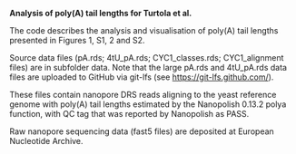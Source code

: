 **Analysis of poly(A) tail lengths for Turtola et al.**

The code describes the analysis and visualisation of poly(A) tail lengths presented in Figures 1, S1, 2 and S2.

Source data files (pA.rds; 4tU_pA.rds; CYC1_classes.rds; CYC1_alignment files) are in subfolder data. 
Note that the large pA.rds and 4tU_pA.rds data files are uploaded to GitHub via git-lfs (see https://git-lfs.github.com/).

These files contain nanopore DRS reads aligning to the yeast reference genome with poly(A) tail lengths estimated by the Nanopolish 0.13.2 polya function, with QC tag that was reported by Nanopolish as PASS.

Raw nanopore sequencing data (fast5 files) are deposited at European Nucleotide Archive.
